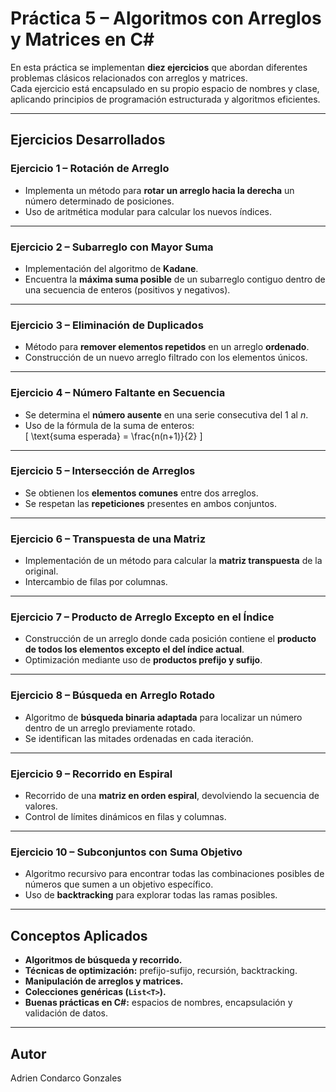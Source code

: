 # Práctica 5 – Algoritmos con Arreglos y Matrices en C#

En esta práctica se implementan **diez ejercicios** que abordan diferentes problemas clásicos relacionados con arreglos y matrices.  
Cada ejercicio está encapsulado en su propio espacio de nombres y clase, aplicando principios de programación estructurada y algoritmos eficientes.

---

## Ejercicios Desarrollados

### **Ejercicio 1 – Rotación de Arreglo**
- Implementa un método para **rotar un arreglo hacia la derecha** un número determinado de posiciones.  
- Uso de aritmética modular para calcular los nuevos índices.  

---

### **Ejercicio 2 – Subarreglo con Mayor Suma**
- Implementación del algoritmo de **Kadane**.  
- Encuentra la **máxima suma posible** de un subarreglo contiguo dentro de una secuencia de enteros (positivos y negativos).  

---

### **Ejercicio 3 – Eliminación de Duplicados**
- Método para **remover elementos repetidos** en un arreglo **ordenado**.  
- Construcción de un nuevo arreglo filtrado con los elementos únicos.  

---

### **Ejercicio 4 – Número Faltante en Secuencia**
- Se determina el **número ausente** en una serie consecutiva del 1 al *n*.  
- Uso de la fórmula de la suma de enteros:  
  \[
  \text{suma esperada} = \frac{n(n+1)}{2}
  \]  

---

### **Ejercicio 5 – Intersección de Arreglos**
- Se obtienen los **elementos comunes** entre dos arreglos.  
- Se respetan las **repeticiones** presentes en ambos conjuntos.  

---

### **Ejercicio 6 – Transpuesta de una Matriz**
- Implementación de un método para calcular la **matriz transpuesta** de la original.  
- Intercambio de filas por columnas.  

---

### **Ejercicio 7 – Producto de Arreglo Excepto en el Índice**
- Construcción de un arreglo donde cada posición contiene el **producto de todos los elementos excepto el del índice actual**.  
- Optimización mediante uso de **productos prefijo y sufijo**.  

---

### **Ejercicio 8 – Búsqueda en Arreglo Rotado**
- Algoritmo de **búsqueda binaria adaptada** para localizar un número dentro de un arreglo previamente rotado.  
- Se identifican las mitades ordenadas en cada iteración.  

---

### **Ejercicio 9 – Recorrido en Espiral**
- Recorrido de una **matriz en orden espiral**, devolviendo la secuencia de valores.  
- Control de límites dinámicos en filas y columnas.  

---

### **Ejercicio 10 – Subconjuntos con Suma Objetivo**
- Algoritmo recursivo para encontrar todas las combinaciones posibles de números que sumen a un objetivo específico.  
- Uso de **backtracking** para explorar todas las ramas posibles.  

---

## Conceptos Aplicados
- **Algoritmos de búsqueda y recorrido.**  
- **Técnicas de optimización:** prefijo-sufijo, recursión, backtracking.  
- **Manipulación de arreglos y matrices.**  
- **Colecciones genéricas (`List<T>`).**  
- **Buenas prácticas en C#:** espacios de nombres, encapsulación y validación de datos.  

---

## Autor
Adrien Condarco Gonzales